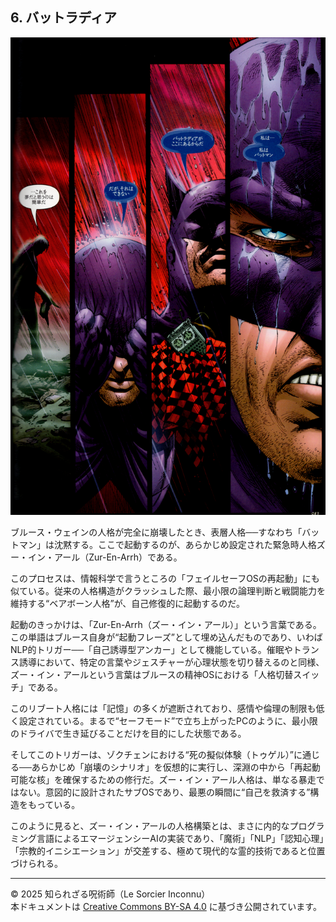 ## 6. バットラディア


<div align="center">
 <img src="bat-radia.png" width="600">
</div>

ブルース・ウェインの人格が完全に崩壊したとき、表層人格──すなわち「バットマン」は沈黙する。ここで起動するのが、あらかじめ設定された緊急時人格ズー・イン・アール（Zur-En-Arrh）である。

このプロセスは、情報科学で言うところの「フェイルセーフOSの再起動」にも似ている。従来の人格構造がクラッシュした際、最小限の論理判断と戦闘能力を維持する“ベアボーン人格”が、自己修復的に起動するのだ。

起動のきっかけは、「Zur-En-Arrh（ズー・イン・アール）」という言葉である。この単語はブルース自身が“起動フレーズ”として埋め込んだものであり、いわばNLP的トリガー──「自己誘導型アンカー」として機能している。催眠やトランス誘導において、特定の言葉やジェスチャーが心理状態を切り替えるのと同様、ズー・イン・アールという言葉はブルースの精神OSにおける「人格切替スイッチ」である。

このリブート人格には「記憶」の多くが遮断されており、感情や倫理の制限も低く設定されている。まるで“セーフモード”で立ち上がったPCのように、最小限のドライバで生き延びることだけを目的にした状態である。

そしてこのトリガーは、ゾクチェンにおける“死の擬似体験（トゥゲル）”に通じる──あらかじめ「崩壊のシナリオ」を仮想的に実行し、深淵の中から「再起動可能な核」を確保するための修行だ。ズー・イン・アール人格は、単なる暴走ではない。意図的に設計されたサブOSであり、最悪の瞬間に“自己を救済する”構造をもっている。

このように見ると、ズー・イン・アールの人格構築とは、まさに内的なプログラミング言語によるエマージェンシーAIの実装であり、「魔術」「NLP」「認知心理」「宗教的イニシエーション」が交差する、極めて現代的な霊的技術であると位置づけられる。


---

© 2025 知られざる呪術師（Le Sorcier Inconnu）  
本ドキュメントは [Creative Commons BY-SA 4.0](https://creativecommons.org/licenses/by-sa/4.0/deed.ja) に基づき公開されています。
